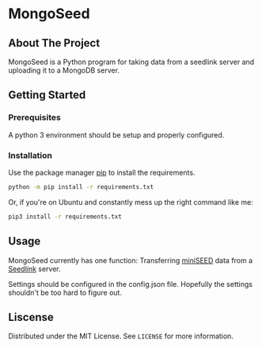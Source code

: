 # MongoSeed

## About The Project

MongoSeed is a Python program for taking data from a seedlink server and uploading it to a MongoDB server.

## Getting Started

### Prerequisites

A python 3 environment should be setup and properly configured.

### Installation

Use the package manager [pip](https://pip.pypa.io/en/stable/) to install the requirements.

```bash
python -m pip install -r requirements.txt
```

Or, if you're on Ubuntu and constantly mess up the right command like me:

```bash
pip3 install -r requirements.txt
```

## Usage

MongoSeed currently has one function: Transferring [miniSEED](https://ds.iris.edu/ds/nodes/dmc/data/formats/miniseed/) data from a [Seedlink](https://www.seiscomp.de/seiscomp3/doc/jakarta/current/apps/seedlink.html) server.

Settings should be configured in the config.json file. Hopefully the settings shouldn't be too hard to figure out.

## Liscense

Distributed under the MIT License. See ```LICENSE``` for more information.